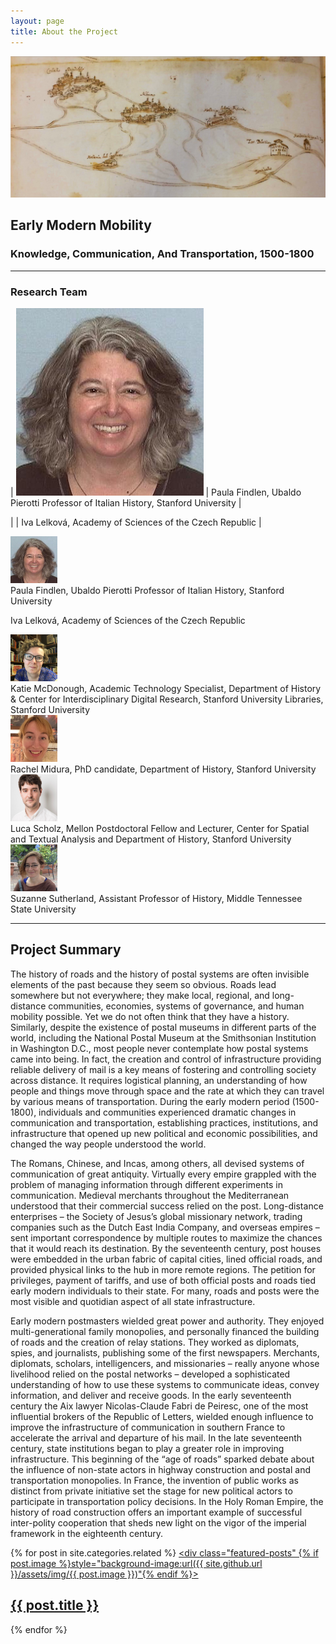 ```yaml
---
layout: page
title: About the Project
---
```


![albano roads](https://github.com/EMmobility/emm_site/blob/gh-pages/assets/img/albano_roads.png?raw=true)
## Early Modern Mobility
### Knowledge, Communication, And Transportation, 1500-1800


---

### Research Team

| ![](https://github.com/EMmobility/emm_site/blob/gh-pages/assets/img/findlen.jpg?raw=true) | Paula Findlen, Ubaldo Pierotti Professor of Italian History, Stanford University |


|  | Iva Lelková, Academy of Sciences of the Czech Republic |



<div class="pull-left"><img width="75" height="75" src="https://github.com/EMmobility/emm_site/blob/gh-pages/assets/img/findlen.jpg?raw=true"></div> Paula Findlen, Ubaldo Pierotti Professor of Italian History, Stanford University  


Iva Lelková, Academy of Sciences of the Czech Republic  


<div class="pull-left"><img width="75" height="75" src="https://github.com/EMmobility/emm_site/blob/gh-pages/assets/img/mcdonough.JPG?raw=true"></div> Katie McDonough, Academic Technology Specialist, Department of History & Center for Interdisciplinary Digital Research, Stanford University Libraries, Stanford University   


<div class="pull-left"><img width="75" height="75" src="https://github.com/EMmobility/emm_site/blob/gh-pages/assets/img/midura.jpg?raw=true"></div> Rachel Midura, PhD candidate, Department of History, Stanford University    


<div class="pull-left"><img width="75" height="75" src="https://github.com/EMmobility/emm_site/blob/gh-pages/assets/img/scholz.jpg?raw=true"></div> Luca Scholz, Mellon Postdoctoral Fellow and Lecturer, Center for Spatial and Textual Analysis and Department of History, Stanford University  


<div class="pull-left"><img width="75" height="75" src="https://github.com/EMmobility/emm_site/blob/gh-pages/assets/img/sutherland.JPG?raw=true"></div> Suzanne Sutherland, Assistant Professor of History, Middle Tennessee State University  


---

## Project Summary

The history of roads and the history of postal systems are often invisible elements of the past because they seem so obvious. Roads lead somewhere but not everywhere; they make local, regional, and long-distance communities, economies, systems of governance, and human mobility possible. Yet we do not often think that they have a history. Similarly, despite the existence of postal museums in different parts of the world, including the National Postal Museum at the Smithsonian Institution in Washington D.C., most people never contemplate how postal systems came into being. In fact, the creation and control of infrastructure providing reliable delivery of mail is a key means of fostering and controlling society across distance. It requires logistical planning, an understanding of how people and things move through space and the rate at which they can travel by various means of transportation. During the early modern period (1500-1800), individuals and communities experienced dramatic changes in communication and transportation, establishing practices, institutions, and infrastructure that opened up new political and economic possibilities, and changed the way people understood the world.

The Romans, Chinese, and Incas, among others, all devised systems of communication of great antiquity. Virtually every empire grappled with the problem of managing information through different experiments in communication. Medieval merchants throughout the Mediterranean understood that their commercial success relied on the post. Long-distance enterprises – the Society of Jesus’s global missionary network, trading companies such as the Dutch East India Company, and overseas empires – sent important correspondence by multiple routes to maximize the chances that it would reach its destination. By the seventeenth century, post houses were embedded in the urban fabric of capital cities, lined official roads, and provided physical links to the hub in more remote regions. The petition for privileges, payment of tariffs, and use of both official posts and roads tied early modern individuals to their state. For many, roads and posts were the most visible and quotidian aspect of all state infrastructure.

Early modern postmasters wielded great power and authority. They enjoyed multi-generational family monopolies, and personally financed the building of roads and the creation of relay stations. They worked as diplomats, spies, and journalists, publishing some of the first newspapers. Merchants, diplomats, scholars, intelligencers, and missionaries – really anyone whose livelihood relied on the postal networks – developed a sophisticated understanding of how to use these systems to communicate ideas, convey information, and deliver and receive goods. In the early seventeenth century the Aix lawyer Nicolas-Claude Fabri de Peiresc, one of the most influential brokers of the Republic of Letters, wielded enough influence to improve the infrastructure of communication in southern France to accelerate the arrival and departure of his mail. In the late seventeenth century, state institutions began to play a greater role in improving infrastructure. This beginning of the “age of roads” sparked debate about the influence of non-state actors in highway construction and postal and transportation monopolies. In France, the invention of public works as distinct from private initiative set the stage for new political actors to participate in transportation policy decisions. In the Holy Roman Empire, the history of road construction offers an important example of successful inter-polity cooperation that sheds new light on the vigor of the imperial framework in the eighteenth century.

{% for post in site.categories.related %}
  <a href="{{ site.github.url }}{{ post.url }}">
    <div class="featured-posts" {% if post.image %}style="background-image:url({{ site.github.url }}/assets/img/{{ post.image }})"{% endif %}>
      <h2><span>{{ post.title }}</span></h2>
    </div>
  </a>
{% endfor %}
